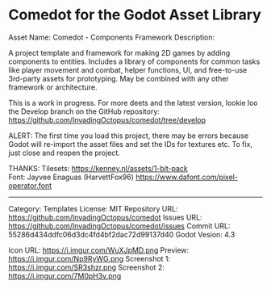 # Comedot for the Godot Asset Library

Asset Name: Comedot - Components Framework
Description:

A project template and framework for making 2D games by adding components to entities. Includes a library of components for common tasks like player movement and combat, helper functions, UI, and free-to-use 3rd-party assets for prototyping. May be combined with any other framework or architecture.

This is a work in progress. For more deets and the latest version, lookie loo the Develop branch on the GitHub repository: https://github.com/InvadingOctopus/comedot/tree/develop

ALERT: The first time you load this project, there may be errors because Godot will re-import the asset files and set the IDs for textures etc. To fix, just close and reopen the project.

THANKS:
Tilesets:   https://kenney.nl/assets/1-bit-pack  
Font:       Jayvee Enaguas (HarvettFox96) https://www.dafont.com/pixel-operator.font

----

Category:		Templates
License:		MIT
Repository URL:	https://github.com/InvadingOctopus/comedot
Issues URL:		https://github.com/InvadingOctopus/comedot/issues
Commit URL:		55286d434ddfc06d3dc4fd4bf2dac72d99137d40
Godot Vesion:	4.3

Icon URL:		https://i.imgur.com/WuXJpMD.png
Preview:  		https://i.imgur.com/Np9RyWG.png
Screenshot 1:	https://i.imgur.com/SR3shzr.png
Screenshot 2:	https://i.imgur.com/7M0pH3v.png


